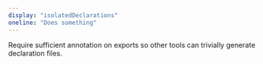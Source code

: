 ```yaml
---
display: "isolatedDeclarations"
oneline: "Does something" 
---
```

Require sufficient annotation on exports so other tools can trivially generate declaration files.
 
